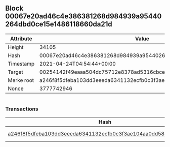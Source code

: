 ## Block 00067e20ad46c4e386381268d984939a95440264dbd0ce15e1486118660da21d

Attribute | Value
--- | ---
Height | 34105
Hash | 00067e20ad46c4e386381268d984939a95440264dbd0ce15e1486118660da21d
Timestamp | 2021-04-24T04:54:44+00:00
Target | 00254142f49eaaa504dc75712e8378ad5316cbcead634704b3734b6271167cc4
Merke root | a246f8f5dfeba103dd3eeeda6341132ecfb0c3f3ae104aa0dd58285aecb959a3
Nonce | 3777742946

```

```

### Transactions

Hash | Amount
--- | ---
[a246f8f5dfeba103dd3eeeda6341132ecfb0c3f3ae104aa0dd58285aecb959a3](a246f8f5dfeba103dd3eeeda6341132ecfb0c3f3ae104aa0dd58285aecb959a3.md) | 10.00000000 SKEPTI 
